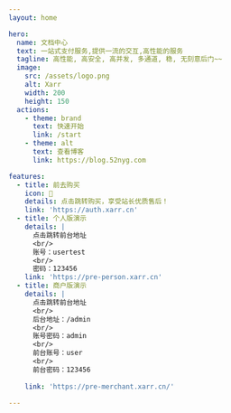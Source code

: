 ```yaml
---
layout: home

hero:
  name: 文档中心
  text: 一站式支付服务,提供一流的交互,高性能的服务
  tagline: 高性能, 高安全, 高并发, 多通道, 稳, 无刻意后门~~
  image:
    src: /assets/logo.png
    alt: Xarr
    width: 200
    height: 150
  actions:
    - theme: brand
      text: 快速开始
      link: /start
    - theme: alt
      text: 查看博客
      link: https://blog.52nyg.com

features:
  - title: 前去购买
    icon: 🛒
    details: 点击跳转购买，享受站长优质售后！
    link: 'https://auth.xarr.cn'
  - title: 个人版演示
    details: |
      点击跳转前台地址
      <br/>
      账号：usertest
      <br/>
      密码：123456
    link: 'https://pre-person.xarr.cn'
  - title: 商户版演示
    details: | 
      点击跳转前台地址
      <br/>
      后台地址：/admin
      <br/>
      账号密码：admin
      <br/>
      前台账号：user
      <br/>
      前台密码：123456
      
    link: 'https://pre-merchant.xarr.cn/'
  
---
```




